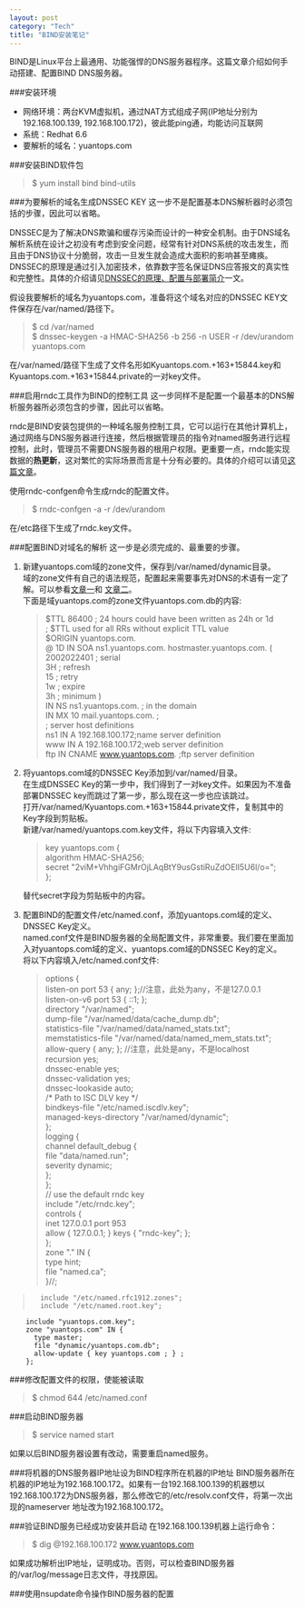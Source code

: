 ```yaml
---
layout: post    
category: "Tech"   
title: "BIND安装笔记"      
---
```

<div class="message">
BIND是Linux平台上最通用、功能强悍的DNS服务器程序。这篇文章介绍如何手动搭建、配置BIND DNS服务器。  
</div>

###安装环境  
- 网络环境：两台KVM虚拟机，通过NAT方式组成子网(IP地址分别为192.168.100.139, 192.168.100.172)，彼此能ping通，均能访问互联网  
- 系统：Redhat 6.6  
- 要解析的域名：yuantops.com

###安装BIND软件包
> $ yum install bind bind-utils  

###为要解析的域名生成DNSSEC KEY
这一步不是配置基本DNS解析器时必须包括的步骤，因此可以省略。  

DNSSEC是为了解决DNS欺骗和缓存污染而设计的一种安全机制。由于DNS域名解析系统在设计之初没有考虑到安全问题，经常有针对DNS系统的攻击发生，而且由于DNS协议十分脆弱，攻击一旦发生就会造成大面积的影响甚至瘫痪。DNSSEC的原理是通过引入加密技术，依靠数字签名保证DNS应答报文的真实性和完整性。具体的介绍请见[DNSSEC的原理、配置与部署简介](http://netsec.ccert.edu.cn/duanhx/archives/1479)一文。  

假设我要解析的域名为yuantops.com，准备将这个域名对应的DNSSEC KEY文件保存在/var/named/路径下。  
> $ cd /var/named  
> $ dnssec-keygen -a HMAC-SHA256 -b 256 -n USER -r /dev/urandom yuantops.com  

在/var/named/路径下生成了文件名形如Kyuantops.com.+163+15844.key和Kyuantops.com.+163+15844.private的一对key文件。  

###启用rndc工具作为BIND的控制工具
这一步同样不是配置一个最基本的DNS解析服务器所必须包含的步骤，因此可以省略。  

rndc是BIND安装包提供的一种域名服务控制工具，它可以运行在其他计算机上，通过网络与DNS服务器进行连接，然后根据管理员的指令对named服务进行远程控制，此时，管理员不需要DNS服务器的根用户权限。更重要一点，rndc能实现数据的**热更新**，这对繁忙的实际场景而言是十分有必要的。具体的介绍可以请见[这篇文章](http://book.51cto.com/art/200912/169294.htm)。  

使用rndc-confgen命令生成rndc的配置文件。  
> $ rndc-confgen -a -r /dev/urandom  

在/etc路径下生成了rndc.key文件。  

###配置BIND对域名的解析
这一步是必须完成的、最重要的步骤。  

1. 新建yuantops.com域的zone文件，保存到/var/named/dynamic目录。  
	域的zone文件有自己的语法规范，配置起来需要事先对DNS的术语有一定了解。可以参看[文章一](http://www.zytrax.com/books/dns/ch8/soa.html)和 [文章二](http://www.zytrax.com/books/dns/ch6/mydomain.html)。  
	下面是域yuantops.com的zone文件yuantops.com.db的内容:  
	>$TTL	86400 ; 24 hours could have been written as 24h or 1d  
	; $TTL used for all RRs without explicit TTL value  
	$ORIGIN yuantops.com.  
	@  1D  IN  SOA ns1.yuantops.com. hostmaster.yuantops.com. (  
								      2002022401 ; serial  
					  			      3H ; refresh  
					  			      15 ; retry  
					  			      1w ; expire  
					  			      3h ; minimum    )  
	       IN  NS     ns1.yuantops.com. ; in the domain  
		          IN  MX  10 mail.yuantops.com. ;   
				  ; server host definitions  
				  ns1    IN  A      192.168.100.172;name server definition     
				  www    IN  A      192.168.100.172;web server definition  
				  ftp    IN  CNAME  www.yuantops.com.  ;ftp server definition  

2. 将yuantops.com域的DNSSEC Key添加到/var/named/目录。  
	在生成DNSSEC Key的第一步中，我们得到了一对key文件。如果因为不准备部署DNSSEC key而跳过了第一步，那么现在这一步也应该跳过。  
	打开/var/named/Kyuantops.com.+163+15844.private文件，复制其中的Key字段到剪贴板。  
	新建/var/named/yuantops.com.key文件，将以下内容填入文件:  
	>key yuantops.com {  
				algorithm HMAC-SHA256;  
				secret "2viM+VhhgiFGMrOjLAqBtY9usGstiRuZdOElI5U6l/o=";  
	};  

	替代secret字段为剪贴板中的内容。  	

3. 配置BIND的配置文件/etc/named.conf，添加yuantops.com域的定义、DNSSEC Key定义。  
	named.conf文件是BIND服务器的全局配置文件，非常重要。我们要在里面加入对yuantops.com域的定义、yuantops.com域的DNSSEC Key的定义。  
	将以下内容填入/etc/named.conf文件:  
	>options {  
			        listen-on port 53 { any; };//注意，此处为any，不是127.0.0.1  
			        listen-on-v6 port 53 { ::1; };  
			        directory       "/var/named";  
			        dump-file       "/var/named/data/cache_dump.db";  
			        statistics-file "/var/named/data/named_stats.txt";  
			        memstatistics-file "/var/named/data/named_mem_stats.txt";  
			        allow-query     { any; }; //注意，此处是any，不是localhost  
			        recursion yes;  
				    dnssec-enable yes;  
				    dnssec-validation yes;  
				    dnssec-lookaside auto;  
				   	/* Path to ISC DLV key */  
                    bindkeys-file "/etc/named.iscdlv.key";  
	                managed-keys-directory "/var/named/dynamic";  
	};  
	logging {  
		        channel default_debug {  
                file "data/named.run";  
                severity dynamic;  
	        };  
};  
	 	// use the default rndc key  
		include "/etc/rndc.key";  
		controls {  
		    inet 127.0.0.1 port 953  
			allow { 127.0.0.1; } keys { "rndc-key"; };  
		};  
		zone "." IN {  
			  type hint;  
			  file "named.ca";  
		}//;  
>		include "/etc/named.rfc1912.zones";  
>		include "/etc/named.root.key";  
		include "yuantops.com.key";  
		zone "yuantops.com" IN {  
		  type master;  
		  file "dynamic/yuantops.com.db";  
		  allow-update { key yuantops.com ; } ;  
		};  

###修改配置文件的权限，使能被读取
>$ chmod 644 /etc/named.conf  

###启动BIND服务器
>$ service named start  

如果以后BIND服务器设置有改动，需要重启named服务。  

###将机器的DNS服务器IP地址设为BIND程序所在机器的IP地址
BIND服务器所在机器的IP地址为192.168.100.172。如果有一台192.168.100.139的机器想以192.168.100.172为DNS服务器，那么修改它的/etc/resolv.conf文件，将第一次出现的nameserver 地址改为192.168.100.172。  

###验证BIND服务已经成功安装并启动
在192.168.100.139机器上运行命令：  
>$ dig @192.168.100.172 www.yuantops.com  

如果成功解析出IP地址，证明成功。否则，可以检查BIND服务器的/var/log/message日志文件，寻找原因。  

###使用nsupdate命令操作BIND服务器的配置
